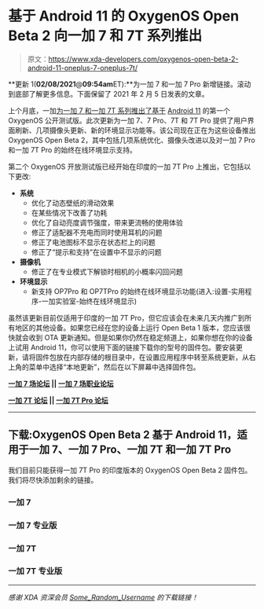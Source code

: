 # 基于 Android 11 的 OxygenOS Open Beta 2 向一加 7 和 7T 系列推出

> 原文：<https://www.xda-developers.com/oxygenos-open-beta-2-android-11-oneplus-7-oneplus-7t/>

**更新 1(****02/08/2021****@****09:54am****ET):**为一加 7 和一加 7 Pro 新增链接。滚动到底部了解更多信息。下面保留了 2021 年 2 月 5 日发表的文章。

上个月底，一加[为一加 7 和一加 7T 系列推出了基于](https://www.xda-developers.com/oneplus-7-7-pro-7t-7t-pro-android-11-oxygenos-open-beta-1/) [Android 11](https://www.xda-developers.com/android-11-update-tracker/) 的第一个 OxygenOS 公开测试版。此次更新为一加 7、7 Pro、7T 和 7T Pro 提供了用户界面刷新、几项摄像头更新、新的环境显示功能等。该公司现在正在为这些设备推出 OxygenOS Open Beta 2，其中包括几项系统优化、摄像头改进以及对一加 7 Pro 和一加 7T Pro 的始终在线环境显示支持。

第二个 OxygenOS 开放测试版已经开始在印度的一加 7T Pro 上推出，它包括以下更改:

*   **系统**
    *   优化了动态壁纸的滑动效果
    *   在某些情况下改善了功耗
    *   优化了自动亮度调节强度，带来更流畅的使用体验
    *   修正了适配器不充电而同时使用耳机的问题
    *   修正了电池图标不显示在状态栏上的问题
    *   修正了“提示和支持”在设置中不显示的问题
*   **摄像机**
    *   修正了在专业模式下解锁时相机的小概率闪回问题
*   **环境显示**
    *   新支持 OP7Pro 和 OP7TPro 的始终在线环境显示功能(进入:设置-实用程序-一加实验室-始终在线环境显示)

虽然该更新目前仅适用于印度的一加 7T Pro，但它应该会在未来几天内推广到所有地区的其他设备。如果您已经在您的设备上运行 Open Beta 1 版本，您应该很快就会收到 OTA 更新通知。但是如果你仍然在稳定频道上，如果你想在你的设备上试用 Android 11，你可以使用下面的链接下载你的型号的固件包。要安装更新，请将固件包放在内部存储的根目录中，在设置应用程序中转至系统更新，从右上角的菜单中选择“本地更新”，然后在以下屏幕中选择固件包。

**[一加 7 场论坛](https://forum.xda-developers.com/c/oneplus-7.8833/) || [一加 7 场职业论坛](https://forum.xda-developers.com/c/oneplus-7-pro.8847/)**

**[一加 7T 论坛](https://forum.xda-developers.com/c/oneplus-7t.9249/) || [一加 7T Pro 论坛](https://forum.xda-developers.com/c/oneplus-7t-pro.9327/)**

* * *

## 下载:OxygenOS Open Beta 2 基于 Android 11，适用于一加 7、一加 7 Pro、一加 7T 和一加 7T Pro

我们目前只能获得一加 7T Pro 的印度版本的 OxygenOS Open Beta 2 固件包。我们将尽快添加剩余的链接。

### 一加 7

### 一加 7 专业版

### 一加 7T

### 一加 7T 专业版

* * *

*感谢 XDA 资深会员 [Some_Random_Username](https://forum.xda-developers.com/m/some_random_username.8234677/) 的下载链接！*